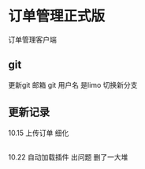 # 订单管理正式版

订单管理客户端

## git

更新git 邮箱 git 用户名 是limo
切换新分支

## 更新记录
10.15 上传订单 细化

##
10.22 自动加载插件 出问题 删了一大堆


